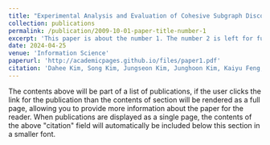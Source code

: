 ```yaml
---
title: "Experimental Analysis and Evaluation of Cohesive Subgraph Discovery"
collection: publications
permalink: /publication/2009-10-01-paper-title-number-1
excerpt: 'This paper is about the number 1. The number 2 is left for future work.'
date: 2024-04-25
venue: 'Information Science'
paperurl: 'http://academicpages.github.io/files/paper1.pdf'
citation: 'Dahee Kim, Song Kim, Jungseon Kim, Junghoon Kim, Kaiyu Feng, Sungsu Lim, and Jungeun Kim. (2024). <i>Information Science 2024</i>. .'
---
```


The contents above will be part of a list of publications, if the user clicks the link for the publication than the contents of section will be rendered as a full page, allowing you to provide more information about the paper for the reader. When publications are displayed as a single page, the contents of the above "citation" field will automatically be included below this section in a smaller font.

